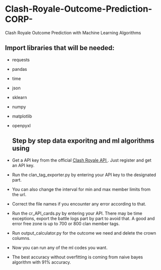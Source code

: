# Clash-Royale-Outcome-Prediction-CORP-
Clash Royale Outcome Prediction with Machine Learning Algorithms

## Import libraries that will be needed:
- requests
- pandas
- time
- json
- sklearn
- numpy
- matplotlib
- openpyxl

  ## Step by step data exporitng and ml algorithms using
- Get a API key from the official [Clash Royale API ](https://developer.clashroyale.com/). Just register and get an API key.
- Run the clan_tag_exporter.py by entering your API key to the designated part.
- You can also change the interval for min and max member limits from the url.
- Correct the file names if you encounter any error according to that.
- Run the cr_API_cards.py by entering your API. There may be time exceptions, export the battle logs part by part to avoid that. A good and error free zone is up to 700 or 800 clan member tags.
- Run output_calculator.py for the outcome we need and delete the crown columns.
- Now you can run any of the ml codes you want.
- The best accuracy without overfitting is coming from naive bayes algorithm with 91% accuracy.


